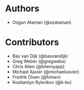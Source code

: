 # Authors

- Ozgun Ataman (@ozataman)

# Contributors

- Bas van Dijk (@basvandijk)
- Greg Weber (@gregwebs)
- Chris Allen (@bitemyapp)
- Michael Xavier (@michaelxavier)
- Fredrik Olsen (@folsen)
- Kostiantyn Rybnikov (@k-bx)
